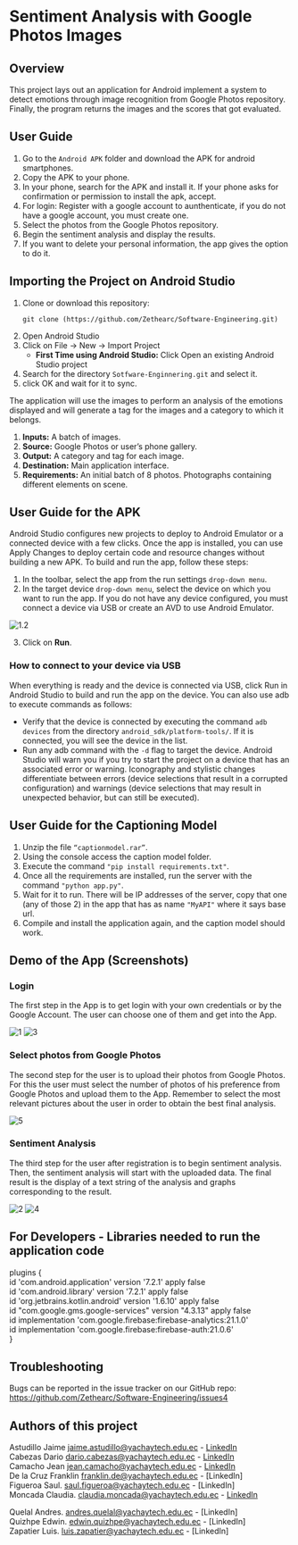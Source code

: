 # Sentiment Analysis with Google Photos Images

## Overview  
This project lays out an application for Android implement a system to detect emotions through image recognition from Google Photos repository. Finally, the program returns the images and the scores that got evaluated.

## User Guide 
1. Go to the `Android APK` folder and download the APK for android smartphones.
2. Copy the APK to your phone.
3. In your phone, search for the APK and install it. If your phone asks for confirmation or permission to install the apk, accept.
4. For login:
    Register with a google account to aunthenticate, if you do not have a google account, you must create one.
5. Select the photos from the Google Photos repository.
6. Begin the sentiment analysis and display the results.
7. If you want to delete your personal information, the app gives the option to do it.

## Importing the Project on Android Studio
1. Clone or download this repository:
     ```
     git clone (https://github.com/Zethearc/Software-Engineering.git)
     ```
2. Open Android Studio
3. Click on File -> New -> Import Project
     - **First Time using Android Studio:** Click Open an existing Android Studio project
4. Search for the directory `Sotfware-Enginnering.git` and select it.
5.  click OK and wait for it to sync.

The application will use the images to perform an analysis of the emotions displayed and will generate a tag for the images and a category to which it belongs.
1. **Inputs:** A batch of images.
2. **Source:** Google Photos or user’s phone gallery.
3. **Output:** A category and tag for each image. 
4. **Destination:** Main application interface.
5. **Requirements:** An initial batch of 8 photos. Photographs containing different elements on scene.

## User Guide for the APK
Android Studio configures new projects to deploy to Android Emulator or a connected device with a few clicks. Once the app is installed, you can use Apply Changes to deploy certain code and resource changes without building a new APK. To build and run the app, follow these steps:
1. In the toolbar, select the app from the run settings `drop-down menu`.
2. In the target device `drop-down menu`, select the device on which you want to run the app. 
If you do not have any device configured, you must connect a device via USB or create an AVD to use Android Emulator.

![1.2](https://github.com/Zethearc/Software-Engineering/blob/a3a5a1e7e34e7805a0afce1078863585e57650e5/1.2.png)
   
3. Click on **Run**.

### How to connect to your device via USB
When everything is ready and the device is connected via USB, click Run in Android Studio to build and run the app on the device.
You can also use adb to execute commands as follows:
- Verify that the device is connected by executing the command `adb devices` from the directory `android_sdk/platform-tools/`. If it is connected, you will see the device in the list.
- Run any adb command with the `-d` flag to target the device.
Android Studio will warn you if you try to start the project on a device that has an associated error or warning. Iconography and stylistic changes differentiate between errors (device selections that result in a corrupted configuration) and warnings (device selections that may result in unexpected behavior, but can still be executed).

## User Guide for the Captioning Model 
1. Unzip the file `“captionmodel.rar”`.
2. Using the console access the caption model folder.
3. Execute the command `"pip install requirements.txt"`.
4. Once all the requirements are installed, run the server with the command `"python app.py"`.
5. Wait for it to run. There will be IP addresses of the server, copy that one (any of those 2) in the app that has as name `"MyAPI"` where it says base url.
6. Compile and install the application again, and the caption model should work.


## Demo of the App (Screenshots)
### Login
The first step in the App is to get login with your own credentials or by the Google Account. The user can choose one of them and get into the App. 

![1](1.jpg)
![3](3.png)

### Select photos from Google Photos
The second step for the user is to upload their photos from Google Photos. For this the user must select the number of photos of his preference from Google Photos and upload them to the App. Remember to select the most relevant pictures about the user in order to obtain the best final analysis.

![5](5.png)

### Sentiment Analysis
The third step for the user after registration is to begin sentiment analysis. Then, the sentiment analysis will start with the uploaded data. The final result is the display of a text string of the analysis and graphs corresponding to the result.

![2](2.jpg)
![4](4.png)


## For Developers - Libraries needed to run the application code

  plugins   {   
      id 'com.android.application' version '7.2.1' apply false  
      id 'com.android.library' version '7.2.1' apply false  
      id 'org.jetbrains.kotlin.android' version '1.6.10' apply false  
      id "com.google.gms.google-services" version "4.3.13" apply false  
      id implementation 'com.google.firebase:firebase-analytics:21.1.0'  
      id implementation 'com.google.firebase:firebase-auth:21.0.6'  
  }
  
 ## Troubleshooting
Bugs can be reported in the issue tracker on our GitHub repo: https://github.com/Zethearc/Software-Engineering/issues4

## Authors of this project
Astudillo Jaime jaime.astudillo@yachaytech.edu.ec - [LinkedIn](https://www.linkedin.com/in/jaime-astudillo-664754228/)  
Cabezas Dario  dario.cabezas@yachaytech.edu.ec - [LinkedIn](https://www.linkedin.com/in/darioscabezas/)  
Camacho Jean   jean.camacho@yachaytech.edu.ec - [LinkedIn](https://www.linkedin.com/in/jean-camacho-126126212)  
De la Cruz Franklin franklin.de@yachaytech.edu.ec - [LinkedIn]   
Figueroa Saul. saul.figueroa@yachaytech.edu.ec - [LinkedIn]  
Moncada Claudia. claudia.moncada@yachaytech.edu.ec - [LinkedIn](https://www.linkedin.com/in/claudia-maria-moncada-da-silva-999a63248/)

Quelal Andres. andres.quelal@yachaytech.edu.ec - [LinkedIn]    
Quizhpe Edwin. edwin.quizhpe@yachaytech.edu.ec - [LinkedIn]  
Zapatier Luis. luis.zapatier@yachaytech.edu.ec - [LinkedIn]  

